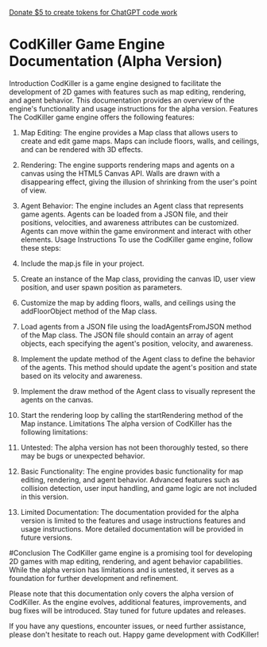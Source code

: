 [Donate $5 to create tokens for ChatGPT code work](https://www.paypal.com/donate/?hosted_button_id=SEVR6RVFDB9SC)

# CodKiller Game Engine Documentation (Alpha Version)
Introduction
CodKiller is a game engine designed to facilitate the development of 2D games with features such as map editing, rendering, and agent behavior. This documentation provides an overview of the engine's functionality and usage instructions for the alpha version.
Features
The CodKiller game engine offers the following features:

1. Map Editing: The engine provides a Map class that allows users to create and edit game maps. Maps can include floors, walls, and ceilings, and can be rendered with 3D effects.

2. Rendering: The engine supports rendering maps and agents on a canvas using the HTML5 Canvas API. Walls are drawn with a disappearing effect, giving the illusion of shrinking from the user's point of view.

3. Agent Behavior: The engine includes an Agent class that represents game agents. Agents can be loaded from a JSON file, and their positions, velocities, and awareness attributes can be customized. Agents can move within the game environment and interact with other elements.
Usage Instructions
To use the CodKiller game engine, follow these steps:

1. Include the map.js file in your project.

2. Create an instance of the Map class, providing the canvas ID, user view position, and user spawn position as parameters.

3. Customize the map by adding floors, walls, and ceilings using the addFloorObject method of the Map class.

4. Load agents from a JSON file using the loadAgentsFromJSON method of the Map class. The JSON file should contain an array of agent objects, each specifying the agent's position, velocity, and awareness.

5. Implement the update method of the Agent class to define the behavior of the agents. This method should update the agent's position and state based on its velocity and awareness.

6. Implement the draw method of the Agent class to visually represent the agents on the canvas.

7. Start the rendering loop by calling the startRendering method of the Map instance.
Limitations
The alpha version of CodKiller has the following limitations:

1. Untested: The alpha version has not been thoroughly tested, so there may be bugs or unexpected behavior.

2. Basic Functionality: The engine provides basic functionality for map editing, rendering, and agent behavior. Advanced features such as collision detection, user input handling, and game logic are not included in this version.

3. Limited Documentation: The documentation provided for the alpha version is limited to the features and usage instructions features and usage instructions. More detailed documentation will be provided in future versions.


#Conclusion
The CodKiller game engine is a promising tool for developing 2D games with map editing, rendering, and agent behavior capabilities. While the alpha version has limitations and is untested, it serves as a foundation for further development and refinement.

Please note that this documentation only covers the alpha version of CodKiller. As the engine evolves, additional features, improvements, and bug fixes will be introduced. Stay tuned for future updates and releases.

If you have any questions, encounter issues, or need further assistance, please don't hesitate to reach out. Happy game development with CodKiller!
